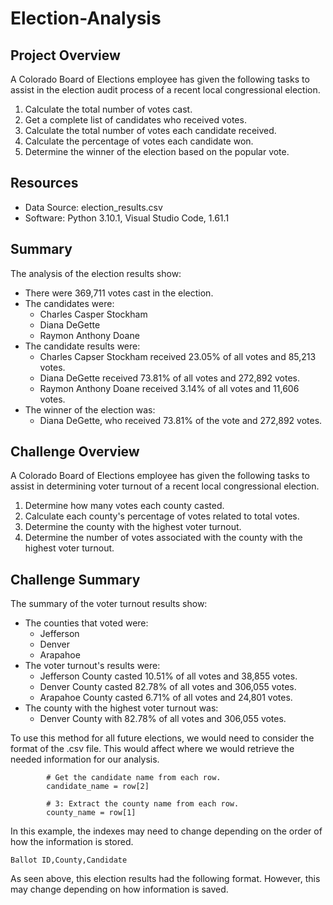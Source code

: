 # Election-Analysis

## Project Overview
A Colorado Board of Elections employee has given the following tasks to assist in the election audit process of a recent local congressional election.

1. Calculate the total number of votes cast.
2. Get a complete list of candidates who received votes.
3. Calculate the total number of votes each candidate received.
4. Calculate the percentage of votes each candidate won.
5. Determine the winner of the election based on the popular vote.


## Resources
- Data Source: election_results.csv
- Software: Python 3.10.1, Visual Studio Code, 1.61.1

## Summary
The analysis of the election results show:
- There were 369,711 votes cast in the election.
- The candidates were:
    - Charles Casper Stockham
    - Diana DeGette
    - Raymon Anthony Doane
- The candidate results were:
    - Charles Capser Stockham received 23.05% of all votes and 85,213 votes.
    - Diana DeGette received 73.81% of all votes and 272,892 votes.
    - Raymon Anthony Doane received 3.14% of all votes and 11,606 votes.
- The winner of the election was:
    - Diana DeGette, who received 73.81% of the vote and 272,892 votes.


## Challenge Overview
A Colorado Board of Elections employee has given the following tasks to assist in determining voter turnout of a recent local congressional election.

1. Determine how many votes each county casted.
2. Calculate each county's percentage of votes related to total votes.
3. Determine the county with the highest voter turnout.
4. Determine the number of votes associated with the county with the highest voter turnout.

## Challenge Summary
The summary of the voter turnout results show:
- The counties that voted were:
    - Jefferson
    - Denver
    - Arapahoe
- The voter turnout's results were:
    - Jefferson County casted 10.51% of all votes and 38,855 votes.
    - Denver County casted 82.78% of all votes and 306,055 votes.
    - Arapahoe County casted 6.71% of all votes and 24,801 votes.
- The county with the highest voter turnout was:
    - Denver County with 82.78% of all votes and 306,055 votes.

To use this method for all future elections, we would need to consider the format of the .csv file. This would affect where we would retrieve the needed information for our analysis.

```
        # Get the candidate name from each row.
        candidate_name = row[2]

        # 3: Extract the county name from each row.
        county_name = row[1]

```
In this example, the indexes may need to change depending on the order of how the information is stored.

```
Ballot ID,County,Candidate

```
As seen above, this election results had the following format. However, this may change depending on how information is saved.
